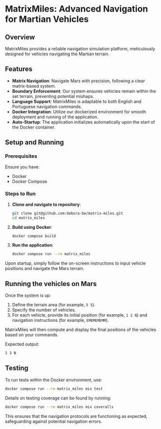 # MatrixMiles: Advanced Navigation for Martian Vehicles

## Overview

MatrixMiles provides a reliable navigation simulation platform, meticulously designed for vehicles navigating the Martian terrain. 

## Features

* **Matrix Navigation**: Navigate Mars with precision, following a clear matrix-based system.
* **Boundary Enforcement**: Our system ensures vehicles remain within the set terrain, preventing potential mishaps.
* **Language Support**: MatrixMiles is adaptable to both English and Portuguese navigation commands.
* **Docker Integration**: Utilize our dockerized environment for smooth deployment and running of the application.
* **Auto-Startup**: The application initializes automatically upon the start of the Docker container.

## Setup and Running

### Prerequisites

Ensure you have:

- Docker
- Docker Compose

### Steps to Run

1. **Clone and navigate to repository**:

   ```bash
   git clone git@github.com:debora-be/matrix-miles.git
   cd matrix_miles
   ```

2. **Build using Docker**:

   ```bash
   docker compose build
   ```

3. **Run the application**:

   ```bash
   docker compose run --rm matrix_miles
   ```

Upon startup, simply follow the on-screen instructions to input vehicle positions and navigate the Mars terrain.

## Running the vehicles on Mars

Once the system is up:

1. Define the terrain area (for example, `5 5`).
2. Specify the number of vehicles.
3. For each vehicle, provide its initial position (for example, `1 2 N`) and navigation instructions (for example, `EMEMEMEMM`).

MatrixMiles will then compute and display the final positions of the vehicles based on your commands.

Expected output:

```bash
1 3 N
```

## Testing

To run tests within the Docker environment, use:

```bash
docker compose run --rm matrix_miles mix test
```

Details on testing coverage can be found by running:

```bash
docker compose run --rm matrix_miles mix coveralls
```

This ensures that the navigation protocols are functioning as expected, safeguarding against potential navigation errors.